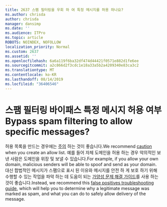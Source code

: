 ```yaml
---
title: 2637 스팸 필터링을 우회 하 여 특정 메시지를 허용 하나요?
ms.author: chrisda
author: chrisda
manager: dansimp
ms.date: ''
ms.audience: ITPro
ms.topic: article
ROBOTS: NOINDEX, NOFOLLOW
localization_priority: Normal
ms.custom: 2637
ms.assetid: ''
ms.openlocfilehash: 6a6a119f6ba32df474d44421f0571e882d1fe6ee
ms.sourcegitcommit: a2c866d2f3cdc1e18a33a5b2a4209340e83ca3c2
ms.translationtype: MT
ms.contentlocale: ko-KR
ms.lasthandoff: 08/14/2019
ms.locfileid: "36406546"
---
```

# <a name="bypass-spam-filtering-to-allow-specific-messages"></a><span data-ttu-id="ecd96-102">스팸 필터링 바이패스 특정 메시지 허용 여부</span><span class="sxs-lookup"><span data-stu-id="ecd96-102">Bypass spam filtering to allow specific messages?</span></span>

<span data-ttu-id="ecd96-103">허용 목록을 만드는 경우에는 [주의](https://docs.microsoft.com/exchange/troubleshoot/antispam/cautions-against-bypassing-spam-filters) 하는 것이 좋습니다.</span><span class="sxs-lookup"><span data-stu-id="ecd96-103">We recommend [caution](https://docs.microsoft.com/exchange/troubleshoot/antispam/cautions-against-bypassing-spam-filters) when you create an allow list.</span></span> <span data-ttu-id="ecd96-104">예를 들어 자체 도메인을 허용 하는 경우 악의적인 보낸 사람은 도메인을 위장 및 보낼 수 있습니다.</span><span class="sxs-lookup"><span data-stu-id="ecd96-104">For example, if you allow your own domain, malicious senders will be able to spoof and send as your domain.</span></span>  <span data-ttu-id="ecd96-105">대신 합법적인 메시지가 스팸으로 표시 된 이유와 메시지를 안전 하 게 보호 하기 위해 수행할 수 있는 작업을 파악 하는 데 도움이 되는 [가양성 문제 해결 가이드](https://docs.microsoft.com/office365/securitycompliance/prevent-email-from-being-marked-as-spam)를 사용 하는 것이 좋습니다.</span><span class="sxs-lookup"><span data-stu-id="ecd96-105">Instead, we recommend this [false positives troubleshooting guide](https://docs.microsoft.com/office365/securitycompliance/prevent-email-from-being-marked-as-spam), which will help you to determine why a legitimate message was marked as spam, and what you can do to safely allow delivery of the message.</span></span>
